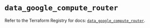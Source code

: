 # `data_google_compute_router`

Refer to the Terraform Registry for docs: [`data_google_compute_router`](https://registry.terraform.io/providers/hashicorp/google/5.13.0/docs/data-sources/compute_router).
